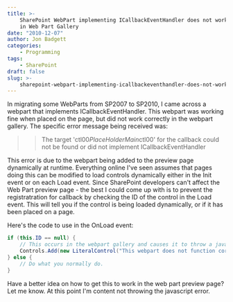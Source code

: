 ```yaml
---
title: >-
    SharePoint WebPart implementing ICallbackEventHandler does not work properly
    in Web Part Gallery
date: "2010-12-07"
author: Jon Badgett
categories:
    - Programming
tags:
    - SharePoint
draft: false
slug: >-
    sharepoint-webpart-implementing-icallbackeventhandler-does-not-work-properly-in-web-part-gallery
---
```


In migrating some WebParts from SP2007 to SP2010, I came across a webpart that
implements ICallbackEventHandler. This webpart was working fine when placed on
the page, but did not work correctly in the webpart gallery. The specific error
message being received was:

> > The target 'ctl00$PlaceHolderMain$ctl00' for the
> > callback could not be found or did not implement ICallbackEventHandler

This error is due to the webpart being added to the preview page dynamically at
runtime. Everything online I've seen assumes that pages doing this can be
modified to load controls dynamically either in the Init event or on each Load
event. Since SharePoint developers can't affect the Web Part preview page - the
best I could come up with is to prevent the registratration for callback by
checking the ID of the control in the Load event. This will tell you if the
control is being loaded dynamically, or if it has been placed on a page.

Here's the code to use in the OnLoad event:

```csharp
if (this.ID == null) {
    // This occurs in the webpart gallery and causes it to throw a javascript error.
    Controls.Add(new LiteralControl("This webpart does not function correctly in the webpart gallery. Please test on a page within a webpart zone."));
} else {
    // Do what you normally do.
}
```

Have a better idea on how to get this to work in the web part preview page? Let
me know. At this point I'm content not throwing the javascript error.
